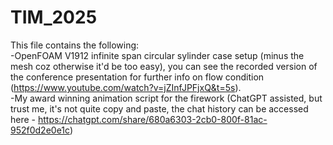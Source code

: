 # TIM_2025

This file contains the following:  
-OpenFOAM V1912 infinite span circular sylinder case setup (minus the mesh coz otherwise it'd be too easy), you can see the recorded version of the conference presentation for further info on flow condition  (https://www.youtube.com/watch?v=jZInfJPFjxQ&t=5s).    
-My award winning animation script for the firework (ChatGPT assisted, but trust me, it's not quite copy and paste, the chat history can be accessed here - https://chatgpt.com/share/680a6303-2cb0-800f-81ac-952f0d2e0e1c)
